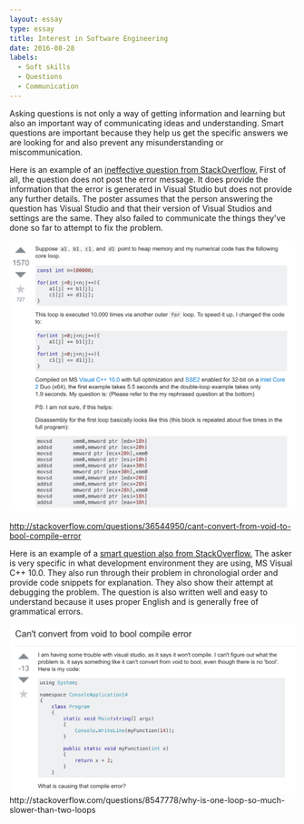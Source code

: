 ```yaml
---
layout: essay
type: essay
title: Interest in Software Engineering
date: 2016-08-28
labels:
  - Soft skills
  - Questions
  - Communication
---
```


Asking questions is not only a way of getting information and learning but also an important way of communicating ideas and understanding. Smart questions are important because they help us get the specific answers we are looking for and also prevent any misunderstanding or miscommunication. 

Here is an example of an [ineffective question from StackOverflow.](http://stackoverflow.com/questions/36544950/cant-convert-from-void-to-bool-compile-error) First of all, the question does not post the error message. It does provide the information that the error is generated in Visual Studio but does not provide any further details. The poster assumes that the person answering the question has Visual Studio and that their version of Visual Studios and settings are the same. They also failed to communicate the things they've done so far to attempt to fix the problem. 

<div class="ui small rounded images">
  <img class="ui medium right floated rounded image" src="../images/BadQuestion.png">
</div>

http://stackoverflow.com/questions/36544950/cant-convert-from-void-to-bool-compile-error

Here is an example of a [smart question also from StackOverflow.](http://stackoverflow.com/questions/8547778/why-is-one-loop-so-much-slower-than-two-loops) The asker is very specific in what development environment they are using, MS Visual C++ 10.0. They also run through their problem in chronologial order and provide code snippets for explanation. They also show their attempt at debugging the problem. The question is also written well and easy to understand because it uses proper English and is generally free of grammatical errors. 

<div class="ui small rounded images">
  <img class="ui medium right floated rounded image" src="../images/GoodQuestion.png">
</div>
http://stackoverflow.com/questions/8547778/why-is-one-loop-so-much-slower-than-two-loops



